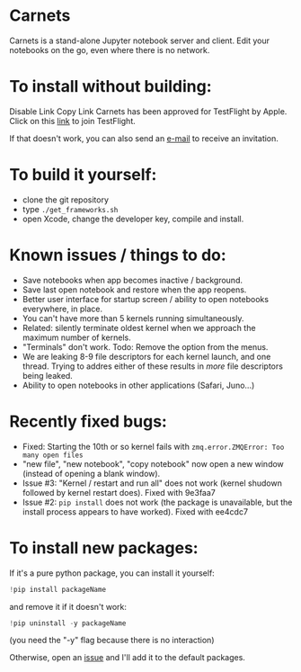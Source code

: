 # Carnets
Carnets is a stand-alone Jupyter notebook server and client. Edit your notebooks on the go, even where there is no network.

# To install without building: 


Disable Link
Copy Link
Carnets has been approved for TestFlight by Apple. Click on this [link](https://testflight.apple.com/join/yevwlUs1) to join TestFlight.

If that doesn't work, you can also send an [e-mail](mailto:carnets_jupyter@icloud.com) to receive an invitation. 

# To build it yourself: 
- clone the git repository
- type `./get_frameworks.sh`
- open Xcode, change the developer key, compile and install.

# Known issues / things to do:

- Save notebooks when app becomes inactive / background.
- Save last open notebook and restore when the app reopens.
- Better user interface for startup screen / ability to open notebooks everywhere, in place.
- You can't have more than 5 kernels running simultaneously. 
- Related: silently terminate oldest kernel when we approach the maximum number of kernels.
- "Terminals" don't work. Todo: Remove the option from the menus.
- We are leaking 8-9 file descriptors for each kernel launch, and one thread. Trying to addres either of these results in *more* file descriptors being leaked.
- Ability to open notebooks in other applications (Safari, Juno...)

# Recently fixed bugs:

- Fixed: Starting the 10th or so kernel fails with `zmq.error.ZMQError: Too many open files`
- "new file", "new notebook", "copy notebook" now open a new window (instead of opening a blank window).
- Issue #3: "Kernel / restart and run all" does not work (kernel shudown followed by kernel restart does). Fixed with 9e3faa7
- Issue #2: `pip install` does not work (the package is unavailable, but the install process appears to have worked). Fixed with ee4cdc7

# To install new packages:

If it's a pure python package, you can install it yourself:

```python
!pip install packageName
```
and remove it if it doesn't work: 
```python
!pip uninstall -y packageName
```
(you need the "-y" flag because there is no interaction) 

Otherwise, open an [issue](https://github.com/holzschu/carnets/issues) and I'll add it to the default packages. 

